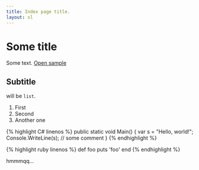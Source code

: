 ```yaml
---
title: Index page title.
layout: sl
---
```


# Some title #

Some text. [Open sample](sample)

## Subtitle ##

will be `list`.

1. First
2. Second
3. Another one

<div>
{% highlight C# linenos %}
public static void Main()
{
    var s = "Hello, world!";
	Console.WriteLine(s); // some comment	
}
{% endhighlight %}
</div>

{% highlight ruby linenos %}
def foo
  puts 'foo'
end
{% endhighlight %}

hmmmqq...